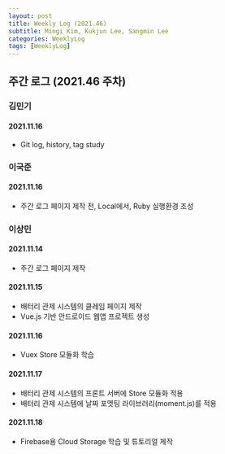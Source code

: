 ```yaml
---
layout: post
title: Weekly Log (2021.46)
subtitle: Mingi Kim, Kukjun Lee, Sangmin Lee
categories: WeeklyLog
tags: [WeeklyLog]
---
```


## 주간 로그 (2021.46 주차)

### 김민기

#### 2021.11.16

- Git log, history, tag study



### 이국준

#### 2021.11.16
* 주간 로그 페이지 제작 전, Local에서, Ruby 실행환경 조성 

### 이상민

#### 2021.11.14 
* 주간 로그 페이지 제작

#### 2021.11.15
* 배터리 관제 시스템의 클레임 페이지 제작
* Vue.js 기반 안드로이드 웹앱 프로젝트 생성

#### 2021.11.16
* Vuex Store 모듈화 학습

#### 2021.11.17
* 배터리 관제 시스템의 프론트 서버에 Store 모듈화 적용
* 배터리 관제 시스템에 날짜 포멧팅 라이브러리(moment.js)를 적용

#### 2021.11.18
* Firebase용 Cloud Storage 학습 및 튜토리얼 제작